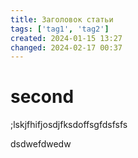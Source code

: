 ```yaml
---
title: Заголовок статьи
tags: ['tag1', 'tag2']
created: 2024-01-15 13:27
changed: 2024-02-17 00:37
---
```

# second
;lskjfhifjosdjfksdoffsgfdsfsfs


dsdwefdwedw
